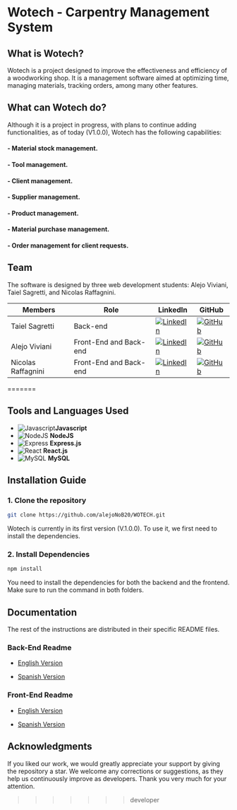 # Wotech - Carpentry Management System

## What is Wotech?

Wotech is a project designed to improve the effectiveness and efficiency of a woodworking shop. It is a management software aimed at optimizing time, managing materials, tracking orders, among many other features.

## What can Wotech do?

Although it is a project in progress, with plans to continue adding functionalities, as of today (V1.0.0), Wotech has the following capabilities:

#### - Material stock management.
#### - Tool management.
#### - Client management.
#### - Supplier management.
#### - Product management.
#### - Material purchase management.
#### - Order management for client requests.

## Team

The software is designed by three web development students: Alejo Viviani, Taiel Sagretti, and Nicolas Raffagnini.

| Members            | Role               | LinkedIn                                                                                               | GitHub                                                                                                                  |
| ------------------ | ------------------ | ------------------------------------------------------------------------------------------------------ | ----------------------------------------------------------------------------------------------------------------------- |
| Taiel Sagretti     | Back-end           | [![LinkedIn](https://img.shields.io/badge/linkedin-blue?logo=linkedin)](https://www.linkedin.com/in/taiel-sagretti/) | [![GitHub](https://img.shields.io/badge/github-black?logo=github)](https://github.com/Tai-MS)                        |
| Alejo Viviani      | Front-End and Back-end           | [![LinkedIn](https://img.shields.io/badge/linkedin-blue?logo=linkedin)](https://www.linkedin.com/in/alejo-viviani/) | [![GitHub](https://img.shields.io/badge/github-black?logo=github)](https://github.com/alejoNoB20) |
| Nicolas Raffagnini | Front-End and Back-end | [![LinkedIn](https://img.shields.io/badge/linkedin-blue?logo=linkedin)](https://www.linkedin.com/in/nicolas-raffagnini/) | [![GitHub](https://img.shields.io/badge/github-black?logo=github)](https://github.com/nico-raffa)                                            

=======
## Tools and Languages Used

- ![Javascript](https://img.shields.io/badge/Javascript-black?logo=javascript)**Javascript**
- ![NodeJS](https://img.shields.io/badge/nodejs-black?logo=node.js) **NodeJS**
- ![Express](https://img.shields.io/badge/express-green?logo=express) **Express.js** 
- ![React](https://img.shields.io/badge/react-blue?logo=react) **React.js**  
- ![MySQL](https://img.shields.io/badge/mysql-white?logo=mysql) **MySQL**

## Installation Guide

### 1. Clone the repository
```bash
git clone https://github.com/alejoNoB20/WOTECH.git
```

Wotech is currently in its first version (V.1.0.0). To use it, we first need to install the dependencies.

###  2. Install Dependencies
```bash
npm install
```
You need to install the dependencies for both the backend and the frontend. Make sure to run the command in both folders.

##  Documentation
The rest of the instructions are distributed in their specific README files.

### Back-End Readme

- [English Version](https://github.com/alejoNoB20/WOTECH/tree/developer/backend/README.md)

- [Spanish Version](https://github.com/alejoNoB20/WOTECH/tree/developer/backend/README-ES.md)


### Front-End Readme

- [English Version](https://github.com/alejoNoB20/WOTECH/tree/developer/frontend/README.md)

- [Spanish Version](https://github.com/alejoNoB20/WOTECH/tree/developer/frontend/README-ES.md) 


## Acknowledgments

If you liked our work, we would greatly appreciate your support by giving the repository a star. We welcome any corrections or suggestions, as they help us continuously improve as developers. Thank you very much for your attention.
>>>>>>> developer

